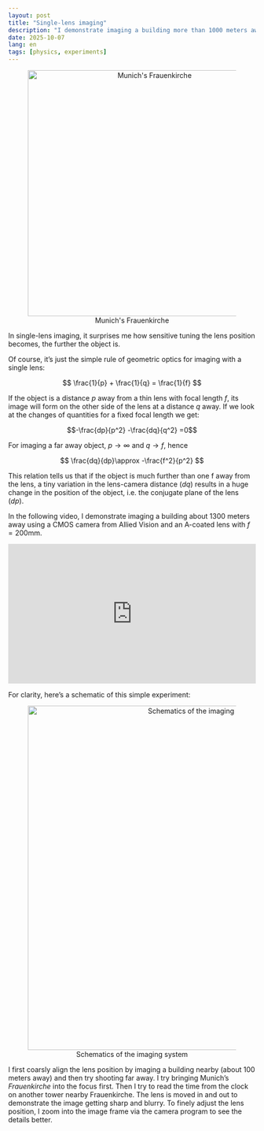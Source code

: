 ```yaml
---
layout: post
title: "Single-lens imaging"
description: "I demonstrate imaging a building more than 1000 meters away using a single lens and a camera."
date: 2025-10-07
lang: en
tags: [physics, experiments]
---
```


<div style="text-align: center;">
<figure>
    <img src="{{ site.baseurl }}/images/2025-10-07/20251007_frauenkirche.png" 
    width="500"
    alt="Munich's Frauenkirche"
    class="center">
    <figcaption>Munich's Frauenkirche</figcaption>
</figure>
</div>

In single-lens imaging, it surprises me how sensitive tuning the lens position becomes, the further the object is. 

<!--more-->

Of course, it’s just the simple rule of geometric optics for imaging with a single lens:


$$ \frac{1}{p} + \frac{1}{q} = \frac{1}{f} $$

If the object is a distance $p$ away from a thin lens with focal length $f$, its image will form on the other side of the lens at a distance $q$ away. If we look at the changes of quantities for a fixed focal length we get:

$$-\frac{dp}{p^2} -\frac{dq}{q^2} =0$$

For imaging a far away object, $p\rightarrow\infty$ and $q\rightarrow f$, hence 

$$ \frac{dq}{dp}\approx -\frac{f^2}{p^2} $$

This relation tells us that if the object is much further than one f away from the lens, a tiny variation in the lens-camera distance ($dq$) results in a huge change in the position of the object, i.e. the conjugate plane of the lens ($dp$). 

In the following video, I demonstrate imaging a building about 1300 meters away using a CMOS camera from Allied Vision and an A-coated lens with $f=200$mm.

<div style="position: relative; padding-bottom: 56.25%; height: 0; overflow: hidden;">
  <iframe
    src="https://www.youtube.com/embed/kfUZJvpLUbc"
    style="position: absolute; top: 0; left: 0; width: 100%; height: 100%;"
    frameborder="0"
    allowfullscreen>
  </iframe>
</div>

<!-- <iframe width="560" height="315"
  src="https://youtu.be/kfUZJvpLUbc?si=PWjDFfgxxTTpsvdX"
  title="YouTube video player"
  frameborder="0"
  allow="accelerometer; autoplay; clipboard-write; encrypted-media; gyroscope; picture-in-picture"
  allowfullscreen>
</iframe> -->

<!-- <iframe width="940" height="480" src="https://www.youtube.com/embed/kfUZJvpLUbc" frameborder="0" allowfullscreen=""></iframe> -->


For clarity, here’s a schematic of this simple experiment:

<div style="text-align: center;">
<figure>
    <img src="{{ site.baseurl }}/images/2025-10-07/20251007_optics_schematics.png" 
    width="700"
    alt="Schematics of the imaging system"
    class="center">
    <figcaption>Schematics of the imaging system</figcaption>
</figure>
</div>

I first coarsly align the lens position by imaging a building nearby (about 100 meters away) and then try shooting far away. I try bringing Munich’s *Frauenkirche* into the focus first. Then I try to read the time from the clock on another tower nearby Frauenkirche. The lens is moved in and out to demonstrate the image getting sharp and blurry. To finely adjust the lens position, I zoom into the image frame via the camera program to see the details better.
